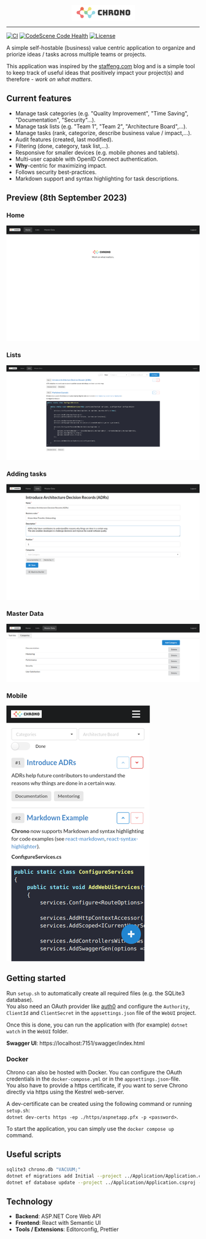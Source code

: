 <p align="center">
  <img height="40" width="165" src="./src/WebUI/ClientApp/public/chrono.png" />
</p>

---

[![CI](https://github.com/philipp-meier/Chrono/actions/workflows/dotnet.yml/badge.svg)](https://github.com/philipp-meier/Chrono/actions/workflows/dotnet.yml)
[![CodeScene Code Health](https://codescene.io/projects/41477/status-badges/code-health)](https://codescene.io/projects)
[![License](https://img.shields.io/badge/License-Apache_2.0-blue.svg)](https://github.com/philipp-meier/Chrono/blob/main/LICENSE)

A simple self-hostable (business) value centric application to organize and priorize ideas / tasks across multiple teams
or projects.

This application was inspired by the [staffeng.com](https://staffeng.com/guides/work-on-what-matters/) blog and is a
simple tool to keep track of useful ideas that positively impact your project(s) and therefore - _work on what matters_.

## Current features

- Manage task categories (e.g. "Quality Improvement", "Time Saving", "Documentation", "Security"...).
- Manage task lists (e.g. "Team 1", "Team 2", "Architecture Board",...).
- Manage tasks (rank, categorize, describe business value / impact,...).
- Audit features (created, last modified).
- Filtering (done, category, task list,...).
- Responsive for smaller devices (e.g. mobile phones and tablets).
- Multi-user capable with OpenID Connect authentication.
- **Why**-centric for maximizing impact.
- Follows security best-practices.
- Markdown support and syntax highlighting for task descriptions.

## Preview (8th September 2023)

### Home

<kbd><img src="./static/Start.png" alt="Home"></kbd>

### Lists

<kbd><img src="./static/List.png" alt="Lists"></kbd>

### Adding tasks

<kbd><img src="./static/AddTask.png" alt="Adding tasks"></kbd>

### Master Data

<kbd><img src="./static/MasterData.png" alt="Master Data"></kbd>

### Mobile

<kbd><img src="./static/Mobile.png" alt="Mobile"></kbd>

## Getting started

Run `setup.sh` to automatically create all required files (e.g. the SQLite3 database).  
You also need an OAuth provider like [auth0](https://auth0.com) and configure the `Authority`, `ClientId`
and `ClientSecret` in the `appsettings.json` file of the `WebUI` project.

Once this is done, you can run the application with (for example) `dotnet watch` in the `WebUI` folder.

**Swagger UI**: https://localhost:7151/swagger/index.html

### Docker

Chrono can also be hosted with Docker. You can configure the OAuth credentials in the `docker-compose.yml` or in
the `appsettings.json`-file.  
You also have to provide a https certificate, if you want to serve Chrono directly via https using the Kestrel
web-server.

A dev-certificate can be created using the following command or running `setup.sh`:  
`dotnet dev-certs https -ep ./https/aspnetapp.pfx -p <password>`.

To start the application, you can simply use the `docker compose up` command.

## Useful scripts

```sh
sqlite3 chrono.db "VACUUM;"
dotnet ef migrations add Initial --project ../Application/Application.csproj --startup-project WebUI.csproj
dotnet ef database update --project ../Application/Application.csproj --startup-project WebUI.csproj
```

## Technology

- **Backend**: ASP.NET Core Web API
- **Frontend**: React with Semantic UI
- **Tools / Extensions**: Editorconfig, Prettier
